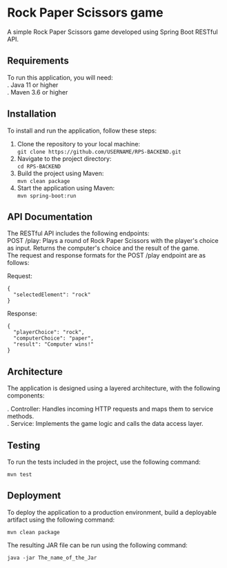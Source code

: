 # Rock Paper Scissors game
A simple Rock Paper Scissors game developed using Spring Boot RESTful API.

## Requirements 
To run this application, you will need:<br />
. Java 11 or higher<br />
. Maven 3.6 or higher<br />
## Installation
To install and run the application, follow these steps:

1. Clone the repository to your local machine:<br />
```git clone https://github.com/USERNAME/RPS-BACKEND.git ```
2. Navigate to the project directory:<br />
```cd RPS-BACKEND```
3. Build the project using Maven:<br />
```mvn clean package```
4. Start the application using Maven:<br />
```mvn spring-boot:run```
## API Documentation
The RESTful API includes the following endpoints:<br />
POST /play: Plays a round of Rock Paper Scissors with the player's choice as input. Returns the computer's choice and the result of the game.<br />
The request and response formats for the POST /play endpoint are as follows:

Request:
```
{
  "selectedElement": "rock"
}
```
Response:<br />
```
{
  "playerChoice": "rock",
  "computerChoice": "paper",
  "result": "Computer wins!"
}
```

## Architecture
The application is designed using a layered architecture, with the following components:

. Controller: Handles incoming HTTP requests and maps them to service methods.<br />
. Service: Implements the game logic and calls the data access layer.

## Testing
To run the tests included in the project, use the following command:<br />

``` mvn test ```

## Deployment
To deploy the application to a production environment, build a deployable artifact using the following command:<br />

``` mvn clean package ```<br />

The resulting JAR file can be run using the following command:<br />

``` java -jar The_name_of_the_Jar ```



